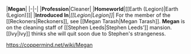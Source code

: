|**Megan**|
|-|-|
|**Profession**|Cleaner|
|**Homeworld**|[[Earth (Legion)\|Earth (Legion)]]|
|**Introduced In**|*[[Legion\|Legion]]*|
For the member of the [[Reckoners\|Reckoners]], see [[Megan Tarash\|Megan Tarash]].
**Megan** is on the cleaning staff of [[Stephen Leeds\|Stephen Leeds']] mansion.
[[Ivy\|Ivy]] thinks she will quit soon due to Stephen's strangeness.



https://coppermind.net/wiki/Megan